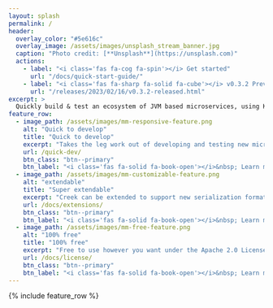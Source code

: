 ```yaml
---
layout: splash
permalink: /
header:
  overlay_color: "#5e616c"
  overlay_image: /assets/images/unsplash_stream_banner.jpg
  caption: "Photo credit: [**Unsplash**](https://unsplash.com)"
  actions:
    - label: "<i class='fas fa-cog fa-spin'></i> Get started"
      url: "/docs/quick-start-guide/"
    - label: "<i class='fas fa-sharp fa-solid fa-cube'></i> v0.3.2 Preview Release"
      url: "/releases/2023/02/16/v0.3.2-released.html"
excerpt: >
  Quickly build & test an ecosystem of JVM based microservices, using Kafka clients, Kafka Streams and more...<br />
feature_row:
  - image_path: /assets/images/mm-responsive-feature.png
    alt: "Quick to develop"
    title: "Quick to develop"
    excerpt: "Takes the leg work out of developing and testing new microservices, leaving you to focus on the business logic."
    url: /quick-dev/
    btn_class: "btn--primary"
    btn_label: "<i class='fas fa-solid fa-book-open'></i>&nbsp; Learn more"
  - image_path: /assets/images/mm-customizable-feature.png
    alt: "extendable"
    title: "Super extendable"
    excerpt: "Creek can be extended to support new serialization format, data schemas, external services, and more."
    url: /docs/extensions/
    btn_class: "btn--primary"
    btn_label: "<i class='fas fa-solid fa-book-open'></i>&nbsp; Learn more"
  - image_path: /assets/images/mm-free-feature.png
    alt: "100% free"
    title: "100% free"
    excerpt: "Free to use however you want under the Apache 2.0 License. Clone it, fork it, customize it... whatever!"
    url: /docs/license/
    btn_class: "btn--primary"
    btn_label: "<i class='fas fa-solid fa-book-open'></i>&nbsp; Learn more"
---
```


{% include feature_row %}
